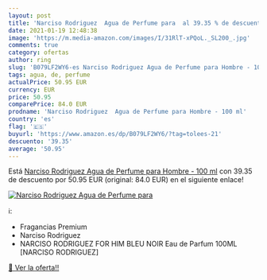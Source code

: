 ```yaml
---
layout: post
title: 'Narciso Rodriguez  Agua de Perfume para  al 39.35 % de descuento'
date: 2021-01-19 12:48:38
image: 'https://m.media-amazon.com/images/I/31RlT-xPQoL._SL200_.jpg'
comments: true
category: ofertas
author: ring
slug: 'B079LF2WY6-es Narciso Rodriguez Agua de Perfume para Hombre - 100 ml'
tags: agua, de, perfume
actualPrice: 50.95 EUR
currency: EUR
price: 50.95
comparePrice: 84.0 EUR
prodname: 'Narciso Rodriguez  Agua de Perfume para Hombre - 100 ml'
country: 'es'
flag: '🇪🇸'
buyurl: 'https://www.amazon.es/dp/B079LF2WY6/?tag=tolees-21'
descuento: '39.35'
average: '50.95'
---
```


Está [Narciso Rodriguez  Agua de Perfume para Hombre - 100 ml](https://www.amazon.es/dp/B079LF2WY6/?tag=tolees-21) con 39.35 de descuento por 50.95 EUR (original: 84.0 EUR) en el siguiente enlace!

[![Narciso Rodriguez  Agua de Perfume para ](https://m.media-amazon.com/images/I/31RlT-xPQoL._SL200_.jpg)](https://www.amazon.es/dp/B079LF2WY6/?tag=tolees-21)

ℹ️:

- Fragancias Premium
- Narciso Rodriguez
- NARCISO RODRIGUEZ FOR HIM BLEU NOIR Eau de Parfum 100ML [NARCISO RODRIGUEZ]

[🛒 Ver la oferta!!](https://www.amazon.es/dp/B079LF2WY6/?tag=tolees-21)
